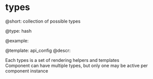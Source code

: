 types
=============


@short: collection of possible types
	

@type: hash

@example:

@template:	api_config
@descr:


Each types is a set of rendering helpers and templates  
Component can have multiple types, but only one may be active per component instance